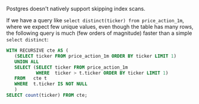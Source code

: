 Postgres doesn't natively support skipping index scans.

If we have a query like `select distinct(ticker) from price_action_1m`, where we
expect few unique values, even though the table has many rows, the following
query is much (few orders of magnitude) faster than a simple `select distinct`:

```sql
WITH RECURSIVE cte AS (
   (SELECT ticker FROM price_action_1m ORDER BY ticker LIMIT 1)
   UNION ALL
   SELECT (SELECT ticker FROM price_action_1m
           WHERE  ticker > t.ticker ORDER BY ticker LIMIT 1)
   FROM   cte t
   WHERE  t.ticker IS NOT NULL
   )
SELECT count(ticker) FROM cte;
```
